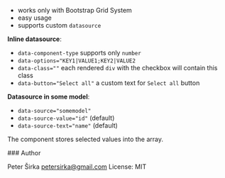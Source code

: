 - works only with Bootstrap Grid System
- easy usage
- supports custom `datasource`

__Inline datasource__:

- `data-component-type` supports only `number`
- `data-options="KEY1|VALUE1;KEY2|VALUE2`
- `data-class=""` each rendered `div` with the checkbox will contain this class
- `data-button="Select all"` a custom text for `Select all` button

__Datasource in some model__:

- `data-source="somemodel"`
- `data-source-value="id"` (default)
- `data-source-text="name"` (default)

The component stores selected values into the array.

### Author

Peter Širka <petersirka@gmail.com>
License: MIT
